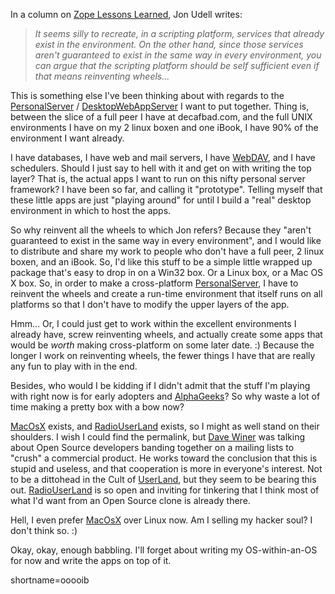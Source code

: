 <p>In a column on <a href="http://www.byte.com/documents/s=7117/byt1018644007316/0415_udell.html">Zope Lessons Learned</a>, Jon Udell writes:<blockquote><i>It seems silly to recreate, in a scripting platform, services that already exist in the environment. On the other hand, since those services aren't guaranteed to exist in the same way in every environment, you can argue that the scripting platform should be self sufficient even if that means reinventing wheels...</i></blockquote>This is something else I've been thinking about with regards to the <a href="http://www.decafbad.com/twiki/bin/view/Main/PersonalServer">PersonalServer</a> / <a href="http://www.decafbad.com/twiki/bin/view/Main/DesktopWebAppServer">DesktopWebAppServer</a> I want to put together.  Thing is, between the slice of a full peer I have at decafbad.com, and the full UNIX environments I have on my 2 linux boxen and one iBook, I have 90% of the environment I want already.</p>
<p>I have databases, I have web and mail servers, I have <a href="http://www.decafbad.com/twiki/bin/view/Main/WebDAV">WebDAV</a>, and I have schedulers.  Should I just say to hell with it and get on with writing the top layer?  That is, the actual apps I want to run on this nifty personal server framework?  I have been so far, and calling it "prototype".  Telling myself that these little apps are just "playing around" for until I build a "real" desktop environment in which to host the apps.</p>
<p>So why reinvent all the wheels to which Jon refers?  Because they "aren't guaranteed to exist in the same way in every environment", and I would like to distribute and share my work to people who don't have a full peer, 2 linux boxen, and an iBook.  So, I'd like this stuff to be a simple little wrapped up package that's easy to drop in on a Win32 box.  Or a Linux box, or a Mac OS X box.  So, in order to make a cross-platform <a href="http://www.decafbad.com/twiki/bin/view/Main/PersonalServer">PersonalServer</a>, I have to reinvent the wheels and create a run-time environment that itself runs on all platforms so that I don't have to modify the upper layers of the app.</p>
<p>Hmm...  Or, I could just get to work within the excellent environments I already have, screw reinventing wheels, and actually create some apps that would be <i>worth</i> making cross-platform on some later date.  :)  Because the longer I work on reinventing wheels, the fewer things I have that are really any fun to play with in the end.  </p>
<p>Besides, who would I be kidding if I didn't admit that the stuff I'm playing with right now is for early adopters and <a href="http://www.decafbad.com/twiki/bin/view/Main/AlphaGeek">AlphaGeeks</a>?  So why waste a lot of time making a pretty box with a bow now?</p>
<p><a href="http://www.decafbad.com/twiki/bin/view/Main/MacOsX">MacOsX</a> exists, and <a href="http://www.decafbad.com/twiki/bin/view/Main/RadioUserLand">RadioUserLand</a> exists, so I might as well stand on their shoulders.  I wish I could find the permalink, but <a href="http://www.scriptingnews.com">Dave Winer</a> was talking about Open Source developers banding together on a mailing lists to "crush" a commercial product.  He works toward the conclusion that this is stupid and useless, and that cooperation is more in everyone's interest.  Not to be a dittohead in the Cult of <a href="http://www.decafbad.com/twiki/bin/view/Main/UserLand">UserLand</a>, but they seem to be bearing this out.  <a href="http://www.decafbad.com/twiki/bin/view/Main/RadioUserLand">RadioUserLand</a> is so open and inviting for tinkering that I think most of what I'd want from an Open Source clone is already there.  </p>
<p>Hell, I even prefer <a href="http://www.decafbad.com/twiki/bin/view/Main/MacOsX">MacOsX</a> over Linux now.  Am I selling my hacker soul?  I don't think so.  :)</p>
<p>Okay, okay, enough babbling.  I'll forget about writing my OS-within-an-OS for now and write the apps on top of it.</p>
<!--more-->
shortname=ooooib
